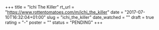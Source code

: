+++
title = "Ichi The Killer"
rt_url = "https://www.rottentomatoes.com/m/ichi_the_killer"
date = "2017-07-10T16:32:04+01:00"
slug = "ichi_the_killer"
date_watched = ""
draft = true
rating = "-"
poster = ""
status = "PENDING"
+++